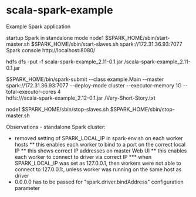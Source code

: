 # scala-spark-example
Example Spark application



startup Spark in standalone mode
node1
$SPARK_HOME/sbin/start-master.sh
$SPARK_HOME/sbin/start-slaves.sh spark://172.31.36.93:7077
Spark console http://localhost:8080/




hdfs dfs -put -f scala-spark-example_2.11-0.1.jar /scala-spark-example_2.11-0.1.jar

$SPARK_HOME/bin/spark-submit 
    --class example.Main 
    --master spark://172.31.36.93:7077 
    --deploy-mode cluster 
    --executor-memory 1G 
    --total-executor-cores 4     
    hdfs:///scala-spark-example_2.12-0.1.jar 
    /Very-Short-Story.txt

node1
$SPARK_HOME/sbin/stop-slaves.sh
$SPARK_HOME/sbin/stop-master.sh




Observations - standalone Spark cluster:
* removed setting of SPARK_LOCAL_IP in spark-env.sh on each worker hosts
** this enables each worker to bind to a port on the correct local IP
** this shows correct IP addresses on master Web UI
** this enables each worker to connect to driver via correct IP
*** when SPARK_LOCAL_IP was set as 127.0.0.1, then workers were not able to connect to 127.0.0.1:<port>, unless worker was running on the same host as driver
* 0.0.0.0 has to be passed for "spark.driver.bindAddress" configuration parameter